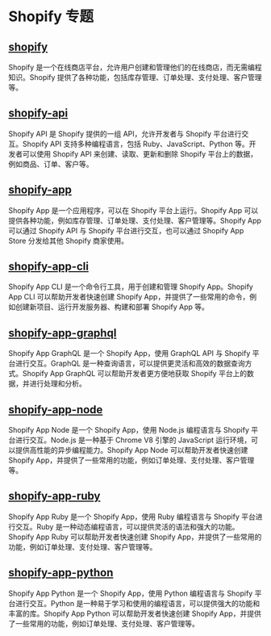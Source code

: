 # Shopify 专题

## [shopify](https://www.shopify.com/)

Shopify 是一个在线商店平台，允许用户创建和管理他们的在线商店，而无需编程知识。Shopify 提供了各种功能，包括库存管理、订单处理、支付处理、客户管理等。

## [shopify-api](https://github.com/Shopify/shopify-api)

Shopify API 是 Shopify 提供的一组 API，允许开发者与 Shopify 平台进行交互。Shopify API 支持多种编程语言，包括 Ruby、JavaScript、Python 等。开发者可以使用 Shopify API 来创建、读取、更新和删除 Shopify 平台上的数据，例如商品、订单、客户等。

## [shopify-app](https://github.com/Shopify/shopify-app)

Shopify App 是一个应用程序，可以在 Shopify 平台上运行。Shopify App 可以提供各种功能，例如库存管理、订单处理、支付处理、客户管理等。Shopify App 可以通过 Shopify API 与 Shopify 平台进行交互，也可以通过 Shopify App Store 分发给其他 Shopify 商家使用。

## [shopify-app-cli](https://github.com/Shopify/shopify-app-cli)

Shopify App CLI 是一个命令行工具，用于创建和管理 Shopify App。Shopify App CLI 可以帮助开发者快速创建 Shopify App，并提供了一些常用的命令，例如创建新项目、运行开发服务器、构建和部署 Shopify App 等。

## [shopify-app-graphql](https://github.com/Shopify/shopify-app-graphql)

Shopify App GraphQL 是一个 Shopify App，使用 GraphQL API 与 Shopify 平台进行交互。GraphQL 是一种查询语言，可以提供更灵活和高效的数据查询方式。Shopify App GraphQL 可以帮助开发者更方便地获取 Shopify 平台上的数据，并进行处理和分析。

## [shopify-app-node](https://github.com/Shopify/shopify-app-node)

Shopify App Node 是一个 Shopify App，使用 Node.js 编程语言与 Shopify 平台进行交互。Node.js 是一种基于 Chrome V8 引擎的 JavaScript 运行环境，可以提供高性能的异步编程能力。Shopify App Node 可以帮助开发者快速创建 Shopify App，并提供了一些常用的功能，例如订单处理、支付处理、客户管理等。

## [shopify-app-ruby](https://github.com/Shopify/shopify-app-ruby)

Shopify App Ruby 是一个 Shopify App，使用 Ruby 编程语言与 Shopify 平台进行交互。Ruby 是一种动态编程语言，可以提供灵活的语法和强大的功能。Shopify App Ruby 可以帮助开发者快速创建 Shopify App，并提供了一些常用的功能，例如订单处理、支付处理、客户管理等。

## [shopify-app-python](https://github.com/Shopify/shopify-app-python)

Shopify App Python 是一个 Shopify App，使用 Python 编程语言与 Shopify 平台进行交互。Python 是一种易于学习和使用的编程语言，可以提供强大的功能和丰富的库。Shopify App Python 可以帮助开发者快速创建 Shopify App，并提供了一些常用的功能，例如订单处理、支付处理、客户管理等。
